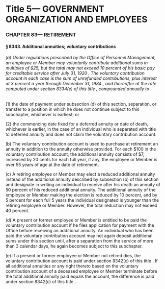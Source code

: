 
# Title 5— GOVERNMENT ORGANIZATION AND EMPLOYEES
### CHAPTER 83— RETIREMENT
#### § 8343. Additional annuities; voluntary contributions
###### (a) Under regulations prescribed by the Office of Personnel Management, an employee or Member may voluntarily contribute additional sums in multiples of $25, but the total may not exceed 10 percent of his basic pay for creditable service after July 31, 1920 . The voluntary contribution account in each case is the sum of unrefunded contributions, plus interest at 3 percent a year through December 31, 1984 , and thereafter at the rate computed under section 8334(e) of this title , compounded annually to

(1) the date of payment under subsection (d) of this section, separation, or transfer to a position in which he does not continue subject to this subchapter, whichever is earliest; or

(2) the commencing date fixed for a deferred annuity or date of death, whichever is earlier, in the case of an individual who is separated with title to deferred annuity and does not claim the voluntary contribution account.

(b) The voluntary contribution account is used to purchase at retirement an annuity in addition to the annuity otherwise provided. For each $100 in the voluntary contribution account, the additional annuity consists of $7, increased by 20 cents for each full year, if any, the employee or Member is over 55 years of age at the date of retirement.

(c) A retiring employee or Member may elect a reduced additional annuity instead of the additional annuity described by subsection (b) of this section and designate in writing an individual to receive after his death an annuity of 50 percent of his reduced additional annuity. The additional annuity of the employee or Member making the election is reduced by 10 percent, and by 5 percent for each full 5 years the individual designated is younger than the retiring employee or Member. However, the total reduction may not exceed 40 percent.

(d) A present or former employee or Member is entitled to be paid the voluntary contribution account if he files application for payment with the Office before receiving an additional annuity. An individual who has been paid the voluntary contribution account may not again deposit additional sums under this section until, after a separation from the service of more than 3 calendar days, he again becomes subject to this subchapter.

(e) If a present or former employee or Member not retired dies, the voluntary contribution account is paid under section 8342(c) of this title . If all additional annuities or any right thereto based on the voluntary contribution account of a deceased employee or Member terminate before the total additional annuity paid equals the account, the difference is paid under section 8342(c) of this title .
